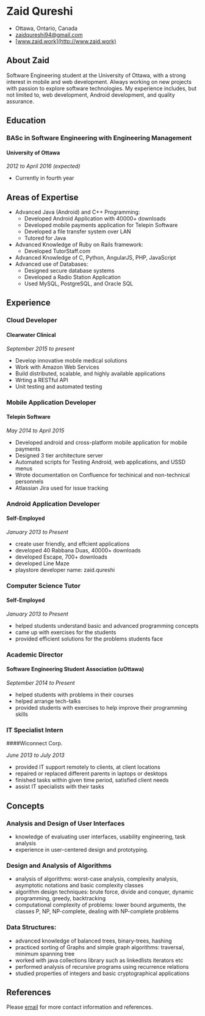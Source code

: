 # Zaid Qureshi

- Ottawa, Ontario, Canada
- <zaidqureshi94@gmail.com>
- [www.zaid.work](http://www.zaid.work)

## About Zaid

Software Engineering student at the University of Ottawa, with a strong interest in mobile and web development. Always working on new projects with passion to explore software technologies. My experience includes, but not limited to, web development, Android development, and quality assurance. 

## Education

### BASc in Software Engineering with Engineering Management

#### University of Ottawa

*2012 to April 2016 (expected)*

- Currently in fourth year

## Areas of Expertise

- Advanced Java (Android) and C++ Programming:
  + Developed Android Application with 40000+ downloads
  + Developed mobile payments application for Telepin Software
  + Developed a file transfer system over LAN
  + Tutored for Java
- Advanced Knowledge of Ruby on Rails framework:
  + Developed TutorStaff.com
- Advanced Knowledge of C, Python, AngularJS, PHP, JavaScript
- Advanced use of Databases:
  + Designed secure database systems
  + Developed a Radio Station Application
  + Used MySQL, PostgreSQL, and Oracle SQL

## Experience

### Cloud Developer

#### Clearwater Clinical

*September 2015 to present*

- Develop innovative mobile medical solutions
- Work with Amazon Web Services
- Build distributed, scalable, and highly available applications
- Wrting a RESTful API
- Unit testing and automated testing

### Mobile Application Developer

#### Telepin Software

*May 2014 to April 2015*

- Developed android and cross-platform mobile application for mobile payments
- Designed 3 tier architecture server
- Automated scripts for Testing Android, web applications, and USSD menus
- Wrote documentation on Confluence for techinical and non-technical personnels
- Atlassian Jira used for issue tracking

### Android Application Developer

#### Self-Employed

*January 2013 to Present*

- create user friendly, and effcient applications
- developed 40 Rabbana Duas, 40000+ downloads
- developed Escape, 700+ downloads
- developed Line Maze
- playstore developer name: zaid.qureshi

### Computer Science Tutor

#### Self-Employed

*January 2013 to Present*

- helped students understand basic and advanced programming concepts
- came up with exercises for the students
- provided efficient solutions for the problems students face

### Academic Director

#### Software Engineering Student Association (uOttawa)

*September 2014 to Present*

- helped students with problems in their courses
- helped arrange tech-talks
- provided students with exercises to help improve their programming skills

### IT Specialist Intern

####Wiconnect Corp.

*June 2013 to July 2013*

- provided IT support remotely to clients, at client locations
- repaired or replaced different parents in laptops or desktops
- finished tasks within given time period, satisfied client needs
- assist IT specialists with their tasks


## Concepts

### Analysis and Design of User Interfaces

- knowledge of evaluating user interfaces, usability engineering, task analysis
- experience in user-centered design and prototyping.

### Design and Analysis of Algorithms

- analysis of algorithms: worst-case analysis, complexity analysis, asymptotic
notations and basic complexity classes
- algorithm design techniques: brute force, divide and conquer, dynamic
programming, greedy, backtracking
- computational complexity of problems: lower bound arguments, the classes P,
NP, NP-complete, dealing with NP-complete problems

### Data Structures:

- advanced knowledge of balanced trees, binary-trees, hashing
- practiced sorting of Graphs and simple graph algorithms: traversal, minimum spanning tree
- worked with java collections library such as linkedlists iterators etc
- performed analysis of recursive programs using recurrence relations
- studied properties of integers and basic cryptographical applications

## References

Please [email](mailto:zaid.qureshi94@gmail.com) for more contact information and
references.
